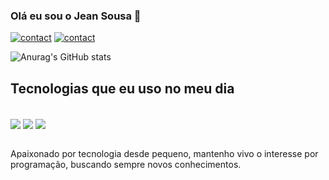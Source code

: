 

### Olá eu sou o Jean Sousa 👋

[![contact](https://img.shields.io/badge/WhatsApp-25D366?style=for-the-badge&logo=whatsapp&logoColor=white)](https://api.whatsapp.com/send/?phone=5581996897520&text&type=phone_number&app_absent=0)
[![contact](https://img.shields.io/badge/LinkedIn-0077B5?style=for-the-badge&logo=linkedin&logoColor=white)](https://www.linkedin.com/in/jean-sousa-de-almeida-b43b63257/)

![Anurag's GitHub stats](https://github-readme-stats.vercel.app/api?username=jjeanssousa&show_icons=true&theme=dracula)

## Tecnologias que eu uso no meu dia

<div style="display: inline_block"><br/>
 <img align="center" alt"html5" src=https://img.shields.io/badge/HTML5-E34F26?style=for-the-badge&logo=html5&logoColor=white>
 <img align="center" alt"css3" src=https://img.shields.io/badge/CSS3-1572B6?style=for-the-badge&logo=css3&logoColor=white>
 <img align="center" alt"js" src=https://img.shields.io/badge/JavaScript-323330?style=for-the-badge&logo=javascript&logoColor=F7DF1E>
 
</div><br/>

Apaixonado por tecnologia desde pequeno, mantenho vivo o interesse por programação, buscando sempre novos conhecimentos.
